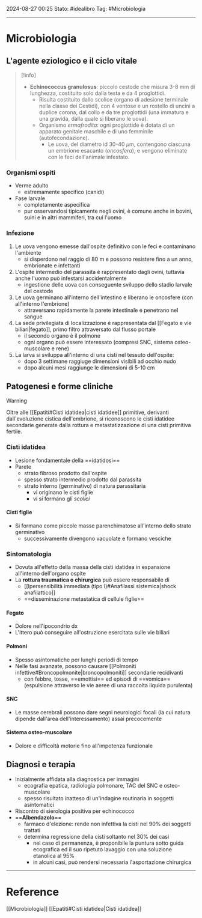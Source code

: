 2024-08-27 00:25
Stato: #idealibro 
Tag: #Microbiologia 

---
# Microbiologia
## L'agente eziologico e il ciclo vitale
>[!info]
> - **Echinococcus granulosus**: piccolo cestode che misura 3-8 mm di lunghezza, costituito solo dalla testa e da 4 proglottidi.
> 	- Risulta costituito dallo scolice (organo di adesione terminale nella classe dei Cestidi), con 4 ventose e un rostello di uncini a duplice corona, dal collo e da tre proglottidi (una immatura e una gravida, dalla quale si liberano le uova).
> 	- Organismo *ermafrodita*: ogni proglottide è dotata di un apparato genitale maschile e di uno femminile (autofecondazione).
> 		- Le uova, del diametro id 30-40 $\mu$m, contengono ciascuna un embrione esacanto (*oncosfera*), e vengono eliminate con le feci dell'animale infestato.
### Organismi ospiti
- Verme adulto
	- estremamente specifico (canidi)
- Fase larvale
	- completamente aspecifica
	- pur osservandosi tipicamente negli ovini, è comune anche in bovini, suini e in altri mammiferi, tra cui l'uomo
### Infezione
1. Le uova vengono emesse dall'ospite definitivo con le feci e contaminano l'ambiente
	- si disperdono nel raggio di 80 m e possono resistere fino a un anno, embrionate e infettanti
2. L'ospite intermedio del parassita è rappresentato dagli ovini, tuttavia anche l'uomo può infestarsi accidentalmente
	- ingestione delle uova con conseguente sviluppo dello stadio larvale del cestode
3. Le uova germinano all'interno dell'intestino e liberano le oncosfere (con all'interno l'embrione)
	- attraversano rapidamente la parete intestinale e penetrano nel sangue
4. La sede privilegiata di localizzazione è rappresentata dal [[Fegato e vie biliari|fegato]], primo filtro attraversato dal flusso portale
	- il secondo organo è il polmone
	- ogni organo può essere interessato (compresi SNC, sistema osteo-muscolare e rene)
5. La larva si sviluppa all'interno di una cisti nel tessuto dell'ospite:
	- dopo 3 settimane raggiuge dimensioni visibili ad occhio nudo
	- dopo alcuni mesi raggiunge le dimensioni di 5-10 cm
## Patogenesi e forme cliniche
>[!warning]
> Oltre alle [[Epatiti#Cisti idatidea|cisti idatidee]] primitive, derivanti dall'evoluzione cistica dell'embrione, si riconoscono le cisti idatidee secondarie generate dalla rottura e metastatizzazione di una cisti primitiva fertile.
### Cisti idatidea
- Lesione fondamentale della ==idatidosi==
- Parete
	- strato fibroso prodotto dall'ospite
	- spesso strato intermedio prodotto dal parassita
	- strato interno (germinativo) di natura parassitaria
		- vi originano le cisti figlie
		- vi si formano gli *scolici*
#### Cisti figlie
- Si formano come piccole masse parenchimatose all'interno dello strato germinativo
	- successivamente divengono vacuolate e formano vesciche
### Sintomatologia
- Dovuta all'effetto della massa della cisti idatidea in espansione all'interno dell'organo ospite
- La **rottura traumatica o chirurgica** può essere responsabile di
	- [[Ipersensibilità immediata (tipo I)#Anafilassi sistemica|shock anafilattico]]
	- ==disseminazione metastatica di cellule figlie==
#### Fegato
- Dolore nell'ipocondrio dx
- L'ittero può conseguire all'ostruzione esercitata sulle vie biliari
#### Polmoni
- Spesso asintomatiche per lunghi periodi di tempo
- Nelle fasi avanzate, possono causare [[Polmoniti infettive#Broncopolmonite|broncopolmoniti]] secondarie recidivanti
	- con febbre, tosse, ==emottisi== ed episodi di ==vomica== (espulsione attraverso le vie aeree di una raccolta liquida purulenta)
#### SNC
- Le masse cerebrali possono dare segni neurologici focali (la cui natura dipende dall'area dell'interessamento) assai precocemente
#### Sistema osteo-muscolare
- Dolore e difficoltà motorie fino all'impotenza funzionale
## Diagnosi e terapia
- Inizialmente affidata alla diagnostica per immagini
	- ecografia epatica, radiologia polmonare, TAC del SNC e osteo-muscolare
	- spesso risultato inatteso di un'indagine routinaria in soggetti asintomatici
- Riscontro di sierologia positiva per echinococco
- ==**Albendazolo**==
	- farmaco d'elezione: rende non infettiva la cisti nel 90% dei soggetti trattati
	- determina regressione della cisti soltanto nel 30% dei casi
		- nel caso di permanenza, è proponibile la puntura sotto guida ecografica ed il suo ripetuto lavaggio con una soluzione etanolica al 95%
		- in alcuni casi, può rendersi necessaria l'asportazione chirurgica







---
# Reference
[[Microbiologia]]
[[Epatiti#Cisti idatidea|Cisti idatidea]]